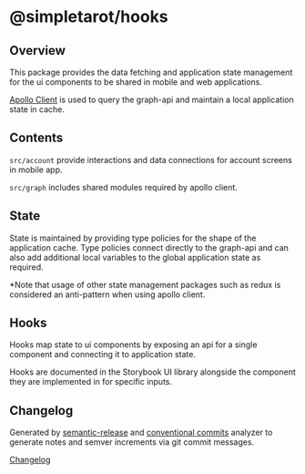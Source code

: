 # @simpletarot/hooks

## Overview

This package provides the data fetching and application state management for the ui components to be shared in mobile and web applications.

[Apollo Client](https://www.apollographql.com/docs/react) is used to query the graph-api and maintain a local application state in cache.

## Contents

`src/account` provide interactions and data connections for account screens in mobile app.

`src/graph` includes shared modules required by apollo client.

## State

State is maintained by providing type policies for the shape of the application cache. Type policies connect directly to the graph-api and can also add additional local variables to the global application state as required.


*Note that usage of other state management packages such as redux is considered an anti-pattern when using apollo client.

## Hooks

Hooks map state to ui components by exposing an api for a single component and connecting it to application state.

Hooks are documented in the Storybook UI library alongside the component they are implemented in for specific inputs.

## Changelog

Generated by [semantic-release](https://github.com/semantic-release/semantic-release) and [conventional commits](https://github.com/conventional-changelog/conventional-changelog/tree/master/packages/conventional-changelog-conventionalcommits) analyzer to generate notes and semver increments via git commit messages.

[Changelog](./CHANGELOG.md)